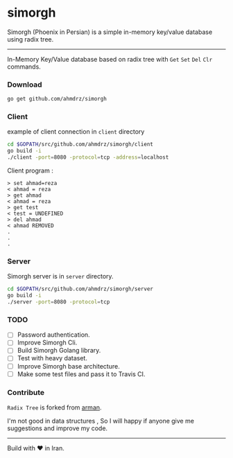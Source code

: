 # simorgh
Simorgh (Phoenix in Persian) is a simple in-memory key/value database using radix tree.

***

In-Memory Key/Value database based on radix tree with `Get` `Set` `Del` `Clr` commands.

### Download

```bash
go get github.com/ahmdrz/simorgh
```

### Client

example of client connection in `client` directory

```bash
cd $GOPATH/src/github.com/ahmdrz/simorgh/client
go build -i
./client -port=8080 -protocol=tcp -address=localhost
```


Client program :

```
> set ahmad=reza
< ahmad = reza
> get ahmad
< ahmad = reza
> get test
< test = UNDEFINED
> del ahmad
< ahmad REMOVED
.
.
.
```

### Server

Simorgh server is in `server` directory. 

```bash
cd $GOPATH/src/github.com/ahmdrz/simorgh/server
go build -i
./server -port=8080 -protocol=tcp
```

### TODO

- [ ] Password authentication.
- [ ] Improve Simorgh Cli.
- [ ] Build Simorgh Golang library.
- [ ] Test with heavy dataset.
- [ ] Improve Simorgh base architecture.
- [ ] Make some test files and pass it to Travis CI.

### Contribute

`Radix Tree` is forked from [arman](https://github.com/armon/go-radix). 

I'm not good in data structures , So I will happy if anyone give me suggestions and improve my code.

***

Build with :heart: in Iran.
